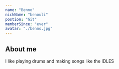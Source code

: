 ```yaml
---
name: "Benno"
nickName: "benouli"
postion: "Git"
memberSince: "ever"
avatar: "./benno.jpg"
---
```


## About me

I like playing drums and making songs like the IDLES
